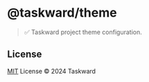 # @taskward/theme

> ✅ Taskward project theme configuration.

## License

[MIT](/LICENSE) License &copy; 2024 Taskward
